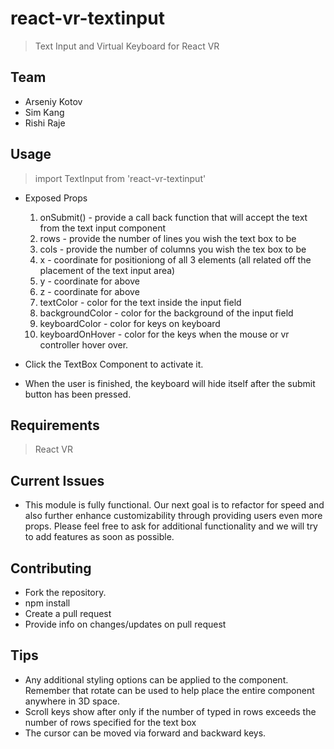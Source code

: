 # react-vr-textinput

> Text Input and Virtual Keyboard for React VR

## Team

  - Arseniy Kotov
  - Sim Kang
  - Rishi Raje


## Usage

> import TextInput from 'react-vr-textinput'

  - Exposed Props
    1. onSubmit() - provide a call back function that will accept the text from the text input component
    2. rows - provide the number of lines you wish the text box to be
    3. cols - provide the number of columns you wish the tex box to be
    4. x - coordinate for positioniong of all 3 elements (all related off the placement of the text input area)
    5. y - coordinate for above
    6. z - coordinate for above
    7. textColor - color for the text inside the input field
    8. backgroundColor - color for the background of the input field
    9. keyboardColor - color for keys on keyboard
    10. keyboardOnHover - color for the keys when the mouse or vr controller hover over.
  
  - Click the TextBox Component to activate it.
  - When the user is finished, the keyboard will hide itself after the submit button has been pressed.

## Requirements

> React VR

## Current Issues

- This module is fully functional. Our next goal is to refactor for speed and also further enhance customizability through providing users even more props. Please feel free to ask for additional functionality and we will try to add features as soon as possible.

## Contributing

  - Fork the repository.
  - npm install
  - Create a pull request
  - Provide info on changes/updates on pull request

## Tips
  - Any additional styling options can be applied to the component. Remember that rotate can be used to help place the entire component anywhere in 3D space. 
  - Scroll keys show after only if the number of typed in rows exceeds the number of rows specified for the text box
  - The cursor can be moved via forward and backward keys.
